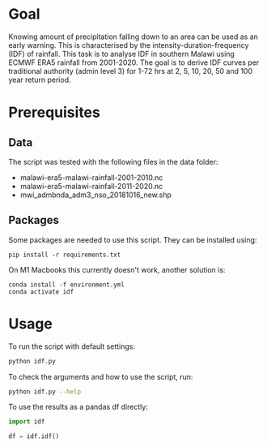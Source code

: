 # Goal
Knowing amount of precipitation falling down to an area can be used as an early warning. This is characterised by the intensity-duration-frequency (IDF) of rainfall. This task is to analyse IDF in southern Malawi using ECMWF ERA5 rainfall from 2001-2020. The goal is to derive IDF curves per traditional authority (admin level 3) for 1-72 hrs at 2, 5, 10, 20, 50 and 100 year return period.

# Prerequisites

## Data
The script was tested with the following files in the data folder:
- malawi-era5-malawi-rainfall-2001-2010.nc
- malawi-era5-malawi-rainfall-2011-2020.nc
- mwi_admbnda_adm3_nso_20181016_new.shp

## Packages
Some packages are needed to use this script. They can be installed using:
```
pip install -r requirements.txt
```
On M1 Macbooks this currently doesn't work, another solution is:
```
conda install -f environment.yml
conda activate idf
```

# Usage
To run the script with default settings:
```bash
python idf.py
```

To check the arguments and how to use the script, run:
```bash
python idf.py --help
```

To use the results as a pandas df directly:
```python
import idf

df = idf.idf()
```
